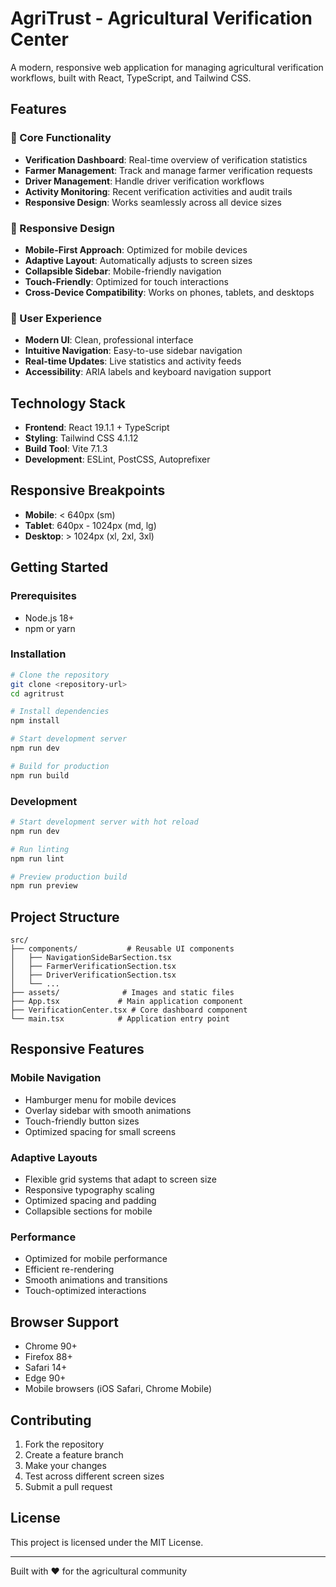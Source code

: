# AgriTrust - Agricultural Verification Center

A modern, responsive web application for managing agricultural verification workflows, built with React, TypeScript, and Tailwind CSS.

## Features

### 🎯 Core Functionality
- **Verification Dashboard**: Real-time overview of verification statistics
- **Farmer Management**: Track and manage farmer verification requests
- **Driver Management**: Handle driver verification workflows
- **Activity Monitoring**: Recent verification activities and audit trails
- **Responsive Design**: Works seamlessly across all device sizes

### 📱 Responsive Design
- **Mobile-First Approach**: Optimized for mobile devices
- **Adaptive Layout**: Automatically adjusts to screen sizes
- **Collapsible Sidebar**: Mobile-friendly navigation
- **Touch-Friendly**: Optimized for touch interactions
- **Cross-Device Compatibility**: Works on phones, tablets, and desktops

### 🎨 User Experience
- **Modern UI**: Clean, professional interface
- **Intuitive Navigation**: Easy-to-use sidebar navigation
- **Real-time Updates**: Live statistics and activity feeds
- **Accessibility**: ARIA labels and keyboard navigation support

## Technology Stack

- **Frontend**: React 19.1.1 + TypeScript
- **Styling**: Tailwind CSS 4.1.12
- **Build Tool**: Vite 7.1.3
- **Development**: ESLint, PostCSS, Autoprefixer

## Responsive Breakpoints

- **Mobile**: < 640px (sm)
- **Tablet**: 640px - 1024px (md, lg)
- **Desktop**: > 1024px (xl, 2xl, 3xl)

## Getting Started

### Prerequisites
- Node.js 18+ 
- npm or yarn

### Installation
```bash
# Clone the repository
git clone <repository-url>
cd agritrust

# Install dependencies
npm install

# Start development server
npm run dev

# Build for production
npm run build
```

### Development
```bash
# Start development server with hot reload
npm run dev

# Run linting
npm run lint

# Preview production build
npm run preview
```

## Project Structure

```
src/
├── components/           # Reusable UI components
│   ├── NavigationSideBarSection.tsx
│   ├── FarmerVerificationSection.tsx
│   ├── DriverVerificationSection.tsx
│   └── ...
├── assets/              # Images and static files
├── App.tsx             # Main application component
├── VerificationCenter.tsx # Core dashboard component
└── main.tsx            # Application entry point
```

## Responsive Features

### Mobile Navigation
- Hamburger menu for mobile devices
- Overlay sidebar with smooth animations
- Touch-friendly button sizes
- Optimized spacing for small screens

### Adaptive Layouts
- Flexible grid systems that adapt to screen size
- Responsive typography scaling
- Optimized spacing and padding
- Collapsible sections for mobile

### Performance
- Optimized for mobile performance
- Efficient re-rendering
- Smooth animations and transitions
- Touch-optimized interactions

## Browser Support

- Chrome 90+
- Firefox 88+
- Safari 14+
- Edge 90+
- Mobile browsers (iOS Safari, Chrome Mobile)

## Contributing

1. Fork the repository
2. Create a feature branch
3. Make your changes
4. Test across different screen sizes
5. Submit a pull request

## License

This project is licensed under the MIT License.

---

Built with ❤️ for the agricultural community
